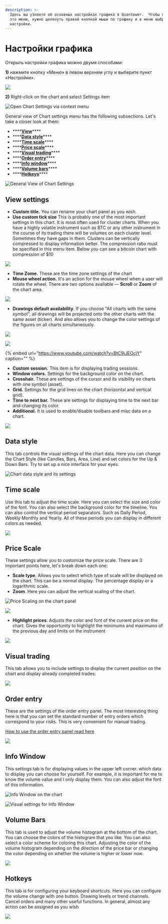 ```yaml
---
description: >-
  Здесь вы узнаете об основных настройках графика в Quantower.  Чтобы попасть в
  это меню, нужно щелкнуть правой кнопкой мыши по графику и в меню выбрать
  настройки.
---
```


# Настройки графика

Открыть настройки графика можно двумя способами:

**1\)** нажмите кнопку «Меню» в левом верхнем углу и выберите пункт «Настройки».

![](../../.gitbook/assets/nastroiki-grafika.png)

**2\)** Right-click on the chart and select Settings item

![Open Chart Settings via context menu](../../.gitbook/assets/image%20%28125%29.png)

General view of Chart settings menu has the following subsections. Let's take a closer look at them:

* \*\*\*\*[**View**](chart-settings.md#view-settings)\*\*\*\*
* \*\*\*\*[**Data style**](chart-settings.md#data-style)\*\*\*\*
* \*\*\*\*[**Time scale**](chart-settings.md#time-scale)\*\*\*\*
* \*\*\*\*[**Price scale**](chart-settings.md#price-scale)\*\*\*\*
* \*\*\*\*[**Visual trading**](chart-settings.md#visual-trading)\*\*\*\*
* \*\*\*\*[**Order entry**](chart-settings.md#order-entry)\*\*\*\*
* \*\*\*\*[**Info window**](chart-settings.md#info-window)\*\*\*\*
* \*\*\*\*[**Volume bars**](chart-settings.md#volume-bars)\*\*\*\*
* \*\*\*\*[**Hotkeys**](chart-settings.md#hotkeys)\*\*\*\*

![General View of Chart Settings](../../.gitbook/assets/image%20%28113%29.png)

## View settings

* **Custom title.** You can rename your chart panel as you wish. 
* **Use custom tick size** This is probably one of the most important settings in this chart. It is most often used for cluster charts. When you have a highly volatile instrument such as BTC or any other instrument in the course of its trading there will be volumes on each cluster level. Sometimes they have gaps in them. Clusters can be vertically compressed to display information better. The compression ratio must be specified in this menu item. Below you can see a bitcoin chart with compression of $10

![](../../.gitbook/assets/image%20%28116%29.png)

* **Time Zome.** These are the time zone settings of the chart 
* **Mouse wheel action.** It's an action for the mouse wheel when a user will rotate the wheel. There are two options available — **Scroll** or **Zoom** of the chart area.

![](../../.gitbook/assets/image%20%28128%29.png)

* **Drawings default availability**. If you choose "All charts with the same symbol", all drawings will be projected onto the other charts with the same asset \(ticker\). And also allows you to change the color settings of the figures on all charts simultaneously.

![](../../.gitbook/assets/image%20%28129%29.png)

![](../../.gitbook/assets/image%20%28114%29.png)

{% embed url="https://www.youtube.com/watch?v=BtC9iJEOcjY" caption="" %}

* **Custom session.** This item is for displaying trading sessions.
* **Window colors.**  Settings for the background color on the chart.
* **Crosshair.** These are settings of the cursor and its visibility on charts with one symbol \(asset\).
* **Grid.** Settings for the grid lines on the chart \(horizontal and vertical grid\).
* **Time to next bar.** These are settings for displaying time to the next bar and changing its color.
* **Additional.** It is used to enable/disable toolbars and misc data on a chart.

![](../../.gitbook/assets/image%20%28118%29.png)

## Data style

This tab controls the visual settings of the chart data. Here you can change the Chart Style \(like Candles, Bars, Area, Line\) and set colors for the Up & Down Bars. Try to set up a nice interface for your eyes.

![Chart data style and its settings](../../.gitbook/assets/data-style.gif)

## Time scale

Use this tab to adjust the time scale. Here you can select the size and color of the font. You can also select the background color for the timeline. You can also control the vertical period separators. Such as Daily Period, Weekly Monthly and Yearly. All of these periods you can display in different colors as needed.

![](../../.gitbook/assets/image%20%28108%29.png)

## Price Scale

These settings allow you to customize the price scale. There are 3 important points here, let's break down each one:

* **Scale type**. Allows you to select which type of scale will be displayed on the chart. This can be a normal display. The percentage display or a logarithmic scale. 
* **Zoom**. Here you can adjust the vertical scaling of the chart.

![Price Scaling on the chart panel](../../.gitbook/assets/price-scaling.gif)

![](../../.gitbook/assets/image%20%28126%29.png)

* **Highlight prices**. Adjusts the color and font of the current price on the chart. Gives the opportunity to highlight the minimums and maximums of the previous day and limits on the instrument

![](../../.gitbook/assets/image%20%28110%29.png)

## Visual trading

This tab allows you to include settings to display the current position on the chart and display already completed trades.

![](../../.gitbook/assets/image%20%28117%29.png)

## Order entry

These are the settings of the order entry panel. The most interesting thing here is that you can set the standard number of entry orders which correspond to your risks. This is very convenient for manual trading.

[How to use the order entry panel read here](../../trading-panels/order-entry/)

![](../../.gitbook/assets/image%20%28115%29.png)

## Info Window

This settings tab is for displaying values in the upper left corner. which data to display you can choose for yourself. For example, it is important for me to know the volume value and I only display them. You can also adjust the font of this information.

![Info Window on the chart](../../.gitbook/assets/info-window.gif)

![Visual settings for Info Window](../../.gitbook/assets/image%20%28112%29.png)

## Volume Bars

This tab is used to adjust the volume histogram at the bottom of the chart. You can choose the colors of the histogram that you like. You can also select a color scheme for coloring this chart. Adjusting the color of the volume histogram depending on the direction of the price bar or changing the color depending on whether the volume is higher or lower now.

![](../../.gitbook/assets/image%20%28111%29.png)

## Hotkeys

This tab is for configuring your keyboard shortcuts. Here you can configure the volume change with one button. Drawing levels or trend channels. Cancel orders and many other useful functions. In general, almost any action can be assigned as you wish

![](../../.gitbook/assets/image%20%28119%29.png)

